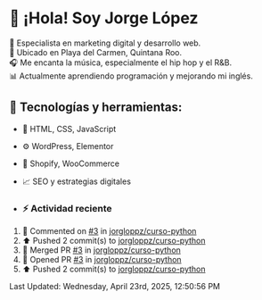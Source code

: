 # 👋 ¡Hola! Soy Jorge López  

🚀 Especialista en marketing digital y desarrollo web.  
📍 Ubicado en Playa del Carmen, Quintana Roo.  
🎧 Me encanta la música, especialmente el hip hop y el R&B.  
📊 Actualmente aprendiendo programación y mejorando mi inglés.  

## 🌟 Tecnologías y herramientas:
- 📌 HTML, CSS, JavaScript
- ⚙️ WordPress, Elementor
- 🛒 Shopify, WooCommerce
- 📈 SEO y estrategias digitales

- ### :zap: Actividad reciente
<!--RECENT_ACTIVITY:start-->
1. 💬 Commented on [#3](https://github.com/jorgloppz/curso-python/pull/3#issuecomment-2798504085) in [jorgloppz/curso-python](https://github.com/jorgloppz/curso-python)
2. ⬆️ Pushed 2 commit(s) to [jorgloppz/curso-python](https://github.com/jorgloppz/curso-python)
3. 🎉 Merged PR [#3](https://github.com/jorgloppz/curso-python/pull/3) in [jorgloppz/curso-python](https://github.com/jorgloppz/curso-python)
4. 💪 Opened PR [#3](https://github.com/jorgloppz/curso-python/pull/3) in [jorgloppz/curso-python](https://github.com/jorgloppz/curso-python)
5. ⬆️ Pushed 2 commit(s) to [jorgloppz/curso-python](https://github.com/jorgloppz/curso-python)
<!--RECENT_ACTIVITY:end-->
<!--RECENT_ACTIVITY:last_update-->
Last Updated: Wednesday, April 23rd, 2025, 12:50:56 PM
<!--RECENT_ACTIVITY:last_update_end-->
